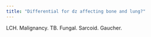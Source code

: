 ```yaml
---
title: "Differential for dz affecting bone and lung?"
---
```

LCH. Malignancy. TB. Fungal. Sarcoid. Gaucher.

